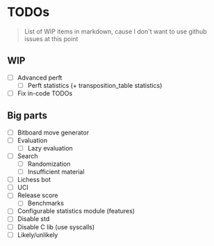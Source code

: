 # TODOs

> List of WIP items in markdown, cause I don't want to use github issues at this point

## WIP

- [ ] Advanced perft
  - [ ] Perft statistics (+ transposition_table statistics)

- [ ] Fix in-code TODOs

## Big parts

- [ ] Bitboard move generator
- [ ] Evaluation
  - [ ] Lazy evaluation
- [ ] Search
  - [ ] Randomization
  - [ ] Insufficient material
- [ ] Lichess bot
- [ ] UCI
- [ ] Release score
  - [ ] Benchmarks
- [ ] Configurable statistics module (features)
- [ ] Disable std
- [ ] Disable C lib (use syscalls)
- [ ] Likely/unlikely